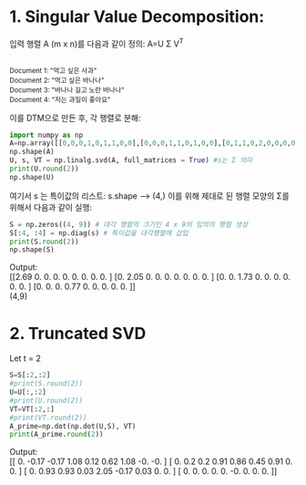 # 1. Singular Value Decomposition: </br>
입력 행렬 A (m x n)를 다음과 같이 정의:
A=U Σ V<sup>T</br>
</br>
</br>
Document 1: "먹고 싶은 사과" </br>
Document 2: "먹고 싶은 바나나" </br>
Document 3: "바나나 길고 노란 바나나" </br>
Document 4: "저는 과일이 좋아요" </br>

이를 DTM으로 만든 후, 각 행렬로 분해:  </br>

```python
import numpy as np
A=np.array([[0,0,0,1,0,1,1,0,0],[0,0,0,1,1,0,1,0,0],[0,1,1,0,2,0,0,0,0],[1,0,0,0,0,0,0,1,1]])
np.shape(A)
U, s, VT = np.linalg.svd(A, full_matrices = True) #s는 Σ 의미
print(U.round(2))
np.shape(U)
```

여기서 s 는 특이값의 리스트: s.shape --> (4,)
이를 위해 제대로 된 행렬 모양의 Σ를 위해서 다음과 같이 실행:

```python
S = np.zeros((4, 9)) # 대각 행렬의 크기인 4 x 9의 임의의 행렬 생성
S[:4, :4] = np.diag(s) # 특이값을 대각행렬에 삽입
print(S.round(2))
np.shape(S)
```

Output: </br>
[[2.69 0.   0.   0.   0.   0.   0.   0.   0.  ]
 [0.   2.05 0.   0.   0.   0.   0.   0.   0.  ]
 [0.   0.   1.73 0.   0.   0.   0.   0.   0.  ]
 [0.   0.   0.   0.77 0.   0.   0.   0.   0.  ]] </br>
 (4,9)

# 2. Truncated SVD
Let t = 2
```python
S=S[:2,:2]
#print(S.round(2))
U=U[:,:2]
#print(U.round(2))
VT=VT[:2,:]
#print(VT.round(2))
A_prime=np.dot(np.dot(U,S), VT)
print(A_prime.round(2))
```

Output: </br>
[[ 0.   -0.17 -0.17  1.08  0.12  0.62  1.08 -0.   -0.  ]
 [ 0.    0.2   0.2   0.91  0.86  0.45  0.91  0.    0.  ]
 [ 0.    0.93  0.93  0.03  2.05 -0.17  0.03  0.    0.  ]
 [ 0.    0.    0.    0.    0.   -0.    0.    0.    0.  ]]
 
